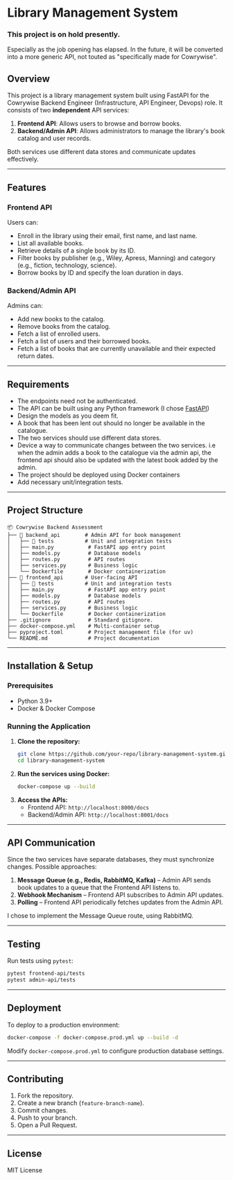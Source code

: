 # Library Management System
### This project is on hold presently.
Especially as the job opening has elapsed. In the future, it will be converted into a more generic API, not touted as "specifically made for Cowrywise".

## Overview
This project is a library management system built using FastAPI for the 
Cowrywise Backend Engineer (Infrastructure, API Engineer, Devops) role. 
It consists of two **independent** API services:

1. **Frontend API**: Allows users to browse and borrow books.
2. **Backend/Admin API**: Allows administrators to manage the library's book catalog and user records.

Both services use different data stores and communicate updates effectively.

---

## Features

### Frontend API
Users can:
- Enroll in the library using their email, first name, and last name.
- List all available books.
- Retrieve details of a single book by its ID.
- Filter books by publisher (e.g., Wiley, Apress, Manning) and category (e.g., fiction, technology, science).
- Borrow books by ID and specify the loan duration in days.

### Backend/Admin API
Admins can:
- Add new books to the catalog.
- Remove books from the catalog.
- Fetch a list of enrolled users.
- Fetch a list of users and their borrowed books.
- Fetch a list of books that are currently unavailable and their expected return dates.

---

## Requirements
* The endpoints need not be authenticated.
* The API can be built using any Python framework (I chose [FastAPI](https://fastapi.tiangolo.com))
* Design the models as you deem fit.
* A book that has been lent out should no longer be available in the catalogue.
* The two services should use different data stores.
* Device a way to communicate changes between the two services. i.e when the admin adds a book to the catalogue via the admin api, the frontend api should also be updated with the latest book added by the admin.
* The project should be deployed using Docker containers
* Add necessary unit/integration tests.

---

## Project Structure
```
📦 Cowrywise Backend Assessment
├── 📂 backend_api        # Admin API for book management
│   ├── 📂 tests          # Unit and integration tests
│   ├── main.py           # FastAPI app entry point
│   ├── models.py         # Database models
│   ├── routes.py         # API routes
│   ├── services.py       # Business logic
│   └── Dockerfile        # Docker containerization
├── 📂 frontend_api       # User-facing API
│   ├── 📂 tests          # Unit and integration tests
│   ├── main.py           # FastAPI app entry point
│   ├── models.py         # Database models
│   ├── routes.py         # API routes
│   ├── services.py       # Business logic
│   └── Dockerfile        # Docker containerization
├── .gitignore            # Standard gitignore.
├── docker-compose.yml    # Multi-container setup
├── pyproject.toml        # Project management file (for uv)
└── README.md             # Project documentation
```

---

## Installation & Setup
### Prerequisites
- Python 3.9+
- Docker & Docker Compose

### Running the Application
1. **Clone the repository:**
   ```sh
   git clone https://github.com/your-repo/library-management-system.git
   cd library-management-system
   ```
2. **Run the services using Docker:**
   ```sh
   docker-compose up --build
   ```
3. **Access the APIs:**
   - Frontend API: `http://localhost:8000/docs`
   - Backend/Admin API: `http://localhost:8001/docs`

---

## API Communication
Since the two services have separate databases, they must synchronize changes. Possible approaches:
1. **Message Queue (e.g., Redis, RabbitMQ, Kafka)** – Admin API sends book updates to a queue that the Frontend API listens to.
2. **Webhook Mechanism** – Frontend API subscribes to Admin API updates.
3. **Polling** – Frontend API periodically fetches updates from the Admin API.

I chose to implement the Message Queue route, using RabbitMQ.

---

## Testing
Run tests using `pytest`:
```sh
pytest frontend-api/tests
pytest admin-api/tests
```

---

## Deployment
To deploy to a production environment:
```sh
docker-compose -f docker-compose.prod.yml up --build -d
```
Modify `docker-compose.prod.yml` to configure production database settings.

---

## Contributing
1. Fork the repository.
2. Create a new branch (`feature-branch-name`).
3. Commit changes.
4. Push to your branch.
5. Open a Pull Request.

---

## License
MIT License
